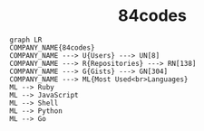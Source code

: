 <h1 align="center">84codes</h1>

```mermaid
graph LR
COMPANY_NAME{84codes}
COMPANY_NAME ---> U{Users} ---> UN[8]
COMPANY_NAME ---> R{Repositories} ---> RN[138]
COMPANY_NAME ---> G{Gists} ---> GN[304]
COMPANY_NAME ---> ML{Most Used<br>Languages}
ML --> Ruby
ML --> JavaScript
ML --> Shell
ML --> Python
ML --> Go
```
